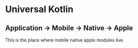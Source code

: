 # Universal Kotlin

## Application -> Mobile -> Native -> Apple

This is the place where mobile native apple modules live.
